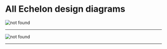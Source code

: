 All Echelon design diagrams
===========================

![not found](../diagrams/compiler-overview.svg "Compiler overview")

---

![not found](../diagrams/create-compile-plan.svg "Create compile plan")

---
